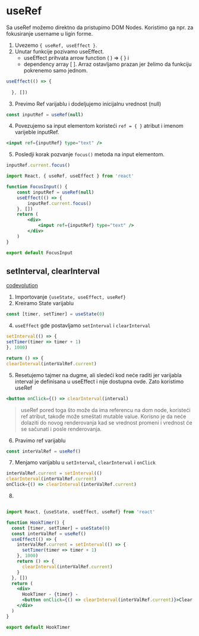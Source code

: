 # useRef

Sa useRef možemo direktno da pristupimo DOM Nodes. Koristimo ga npr. za fokusiranje username u ligin forme.
1. Uvezemo `{ useRef, useEffect }`.
2. Unutar funkcije pozivamo useEffect. 
	* useEffect prihvata arrow function ( ) => { }  i 
	* dependency array [ ]. Arraz ostavljamo prazan jer želimo da funkciju pokrenemo samo jednom. 
```jsx
useEffect(() => {
    
  }, [])
```
3. Previmo Ref varijablu i dodeljujemo inicijalnu vrednost (null)
```jsx
const inputRef = useRef(null)
```
4. Povezujemo sa input elementom koristeći `ref = { }` atribut i imenom varijeble inputRef.
```jsx
<input ref={inputRef} type="text" />
```
5. Posledji korak pozvanje `focus()` metoda na input elementom.
```jsx
inputRef.current.focus()
```

```jsx
import React, { useRef, useEffect } from 'react'

function FocusInput() {
	const inputRef = useRef(null)
	useEffect(() => {
		inputRef.current.focus()
	}, [])
	return (
		<div>
			<input ref={inputRef} type="text" />
		</div>
	)
}

export default FocusInput
```

## setInterval, clearInterval
[codevolution](https://www.youtube.com/watch?v=LWg0OyZQffc&list=PLC3y8-rFHvwgg3vaYJgHGnModB54rxOk3&index=72)

1. Importovanje `{useState, useEffect, useRef}`
2. Kreiramo State varijablu 
```jsx 
const [timer, setTimer] = useState(0)
```
4. `useEffect` gde postavljamo `setInterval` i `clearInterval`
```jsx
setInterval(() => {
setTimer(timer => timer + 1)
}, 1000)
```
```jsx
return () => {
clearInterval(interValRef.current)
```
5. Resetujemo tajmer na dugme, ali sledeći kod neće raditi jer varijabla interval je definisana u useEffect i nije dostupna ovde. Zato koristimo useRef
```jsx 
<button onClick={() => clearInterval(interval)
```
> useRef pored toga što može da ima referencu na dom node, koristeći ref atribut, takođe može smeštati mutable value. Korisno je da neće dolaziti do novog renderovanja kad se vrednost promeni i vrednost će se sačunati i posle renderovanja.
6. Pravimo ref varijablu 
```jsx 
const interValRef = useRef()
```
7. Menjamo varijablu u `setInterval`, `clearInterval` i `onClick` 
```jsx
interValRef.current = setInterval(()
clearInterval(interValRef.current)
onClick={() => clearInterval(interValRef.current)
```
8. 
```jsx

```

```jsx
import React, {useState, useEffect, useRef} from 'react'

function HookTimer() {
  const [timer, setTimer] = useState(0)
  const interValRef = useRef()
  useEffect(() => {
    interValRef.current = setInterval(() => {
      setTimer(timer => timer + 1)
    }, 1000)
    return () => {
      clearInterval(interValRef.current)
    }
  }, [])
  return (
    <div>
      HookTimer - {timer} -
      <button onClick={() => clearInterval(interValRef.current)}>Clear Timer</button>
    </div>
  )
}

export default HookTimer
```


<!--stackedit_data:
eyJoaXN0b3J5IjpbMTQzMjY5MTk1OSwtNTkwMDE5NjcwLDE5Nz
k1ODc4MDZdfQ==
-->